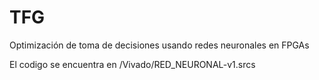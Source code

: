 # TFG
Optimización de toma de decisiones usando redes neuronales en FPGAs

El codigo se encuentra en /Vivado/RED_NEURONAL-v1.srcs
